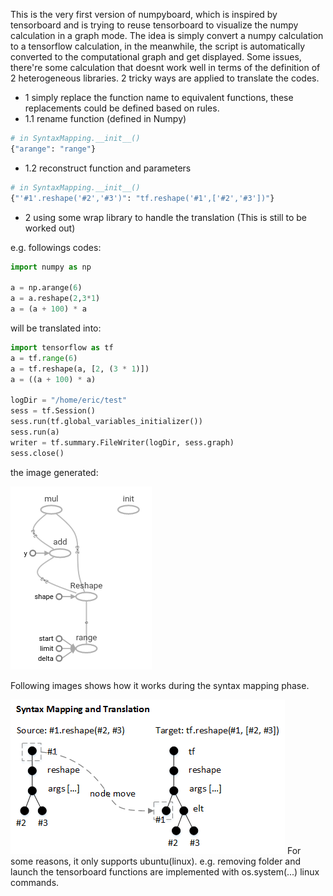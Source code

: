 This is the very first version of numpyboard, which is inspired by tensorboard and is trying to reuse tensorboard to visualize the numpy calculation in a graph mode.
The idea is simply convert a numpy calculation to a tensorflow calculation, in the meanwhile, the script is automatically converted to the computational graph and get displayed.
Some issues, there're some calculation that doesnt work well in terms of the definition of 2 heterogeneous libraries. 2 tricky ways are applied to translate the codes.

- 1 simply replace the function name to equivalent functions, these replacements could be defined based on rules.
 - 1.1 rename function (defined in Numpy)
```python
# in SyntaxMapping.__init__()
{"arange": "range"}
```
 - 1.2 reconstruct function and parameters
```python
# in SyntaxMapping.__init__()
{"'#1'.reshape('#2','#3')": "tf.reshape('#1',['#2','#3'])"}
```
- 2 using some wrap library to handle the translation (This is still to be worked out)

e.g. followings codes:
```python
import numpy as np

a = np.arange(6)
a = a.reshape(2,3*1)
a = (a + 100) * a
```

will be translated into:
```python
import tensorflow as tf
a = tf.range(6)
a = tf.reshape(a, [2, (3 * 1)])
a = ((a + 100) * a)

logDir = "/home/eric/test" 
sess = tf.Session()
sess.run(tf.global_variables_initializer())
sess.run(a)
writer = tf.summary.FileWriter(logDir, sess.graph)
sess.close()
```
the image generated:

![tb-result](img/tb-result.png?raw=true)

Following images shows how it works during the syntax mapping phase.

![translate](img/translate.png?raw=true)
For some reasons, it only supports ubuntu(linux). e.g. removing folder and launch the tensorboard functions are implemented with os.system(...) linux commands.
